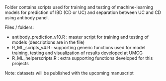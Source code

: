 Folder contains scripts used for training and testing of machine-learning models for prediction of IBD (CD or UC) and separation between UC and CD using antibody panel. 

Files / folders:
- antibody_prediction_v10.R : master script for training and testing of models (descriptions are in the file)
- R_ML_scripts_v4.R : supporting generic functions used for model training, testing and visualization of results developed at UMCG
- R_ML_helperscripts.R : extra supporting functions developed for this projects

Note: datasets will be published with the upcoming manuscript
